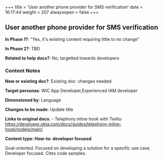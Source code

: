 +++
title = 'User another phone provider for SMS verification'
date = 16:17:44
weight = 207
alwaysopen = false
+++

## User another phone provider for SMS verification

**In Phase 1?**: "Yes, it's existing content requiring little to no change"

**In Phase 2?**: TBD

**Related to help docs?**: No, targetted towards developers



### Content Notes

**New or existing doc?**: Existing doc: changes needed

**Target personas**: WIC App Developer,Experienced IAM developer

**Dimensioned by**: Language

**Changes to be made**: Update title

**Links to original docs**: - Telephony inline hook with Twilio: https://developer.okta.com/docs/guides/telephony-inline-hook/nodejs/main/

**Content type: How-to: developer focused**

Goal-oriented. Focused on developing a solution for a specific use case. Developer focused. Cites code samples.


